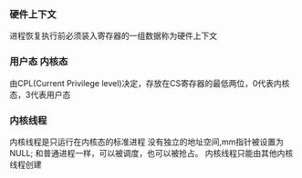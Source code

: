 ### 硬件上下文
进程恢复执行前必须装入寄存器的一组数据称为硬件上下文

### 用户态 内核态
由CPL(Current Privilege level)决定，存放在CS寄存器的最低两位，0代表内核态，3代表用户态

### 内核线程
内核线程是只运行在内核态的标准进程
没有独立的地址空间,mm指针被设置为NULL;
和普通进程一样，可以被调度，也可以被抢占。
内核线程只能由其他内核线程创建
